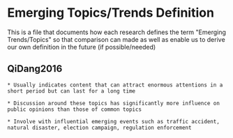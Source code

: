 # Emerging Topics/Trends Definition

This is a file that documents how each research defines the term "Emerging Trends/Topics" so that comparison can made as well as enable us to derive our own definition in the future (if possible/needed)

## QiDang2016

	* Usually indicates content that can attract enormous attentions in a short period but can last for a long time

	* Discussion around these topics has significantly more influence on public opinions than those of common topics

	* Involve with influential emerging events such as traffic accident, natural disaster, election campaign, regulation enforcement




